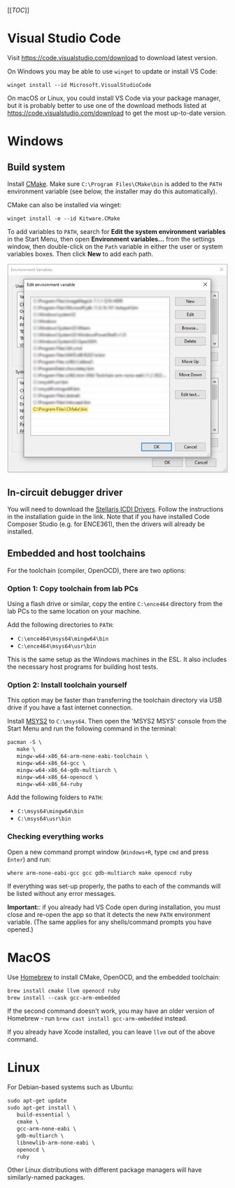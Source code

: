[[_TOC_]]

# Visual Studio Code

Visit https://code.visualstudio.com/download to download latest version.

On Windows you may be able to use `winget` to update or install VS Code:

```
winget install --id Microsoft.VisualStudioCode
```

On macOS or Linux, you could install VS Code via your package manager, but it is
probably better to use one of the download methods listed at
https://code.visualstudio.com/download to get the most up-to-date version.

# Windows

## Build system

Install [CMake](https://cmake.org/download/). Make sure
`C:\Program Files\CMake\bin` is added to the `PATH` environment variable
(see below, the installer may do this automatically).

CMake can also be installed via winget:

```
winget install -e --id Kitware.CMake
```

To add variables to `PATH`, search for **Edit the system environment variables**
in the Start Menu, then open **Environment variables...** from the settings
window, then double-click on the `Path` variable in either the user or system
variables boxes. Then click **New** to add each path.

![Environment variables](screenshots/windows-env-vars.png)

## In-circuit debugger driver

You will need to download the [Stellaris ICDI Drivers](https://www.ti.com/tool/STELLARIS_ICDI_DRIVERS).
Follow the instructions in the installation guide in the link. Note that if you
have installed Code Composer Studio (e.g. for ENCE361), then the drivers will
already be installed.

## Embedded and host toolchains

For the toolchain (compiler, OpenOCD), there are two options:

### Option 1: Copy toolchain from lab PCs

Using a flash drive or similar, copy the entire `C:\ence464` directory from the
lab PCs to the same location on your machine.

Add the following directories to `PATH`:

* `C:\ence464\msys64\mingw64\bin`
* `C:\ence464\msys64\usr\bin`

This is the same setup as the Windows machines in the ESL. It also includes the
necessary host programs for building host tests.

### Option 2: Install toolchain yourself

This option may be faster than transferring the toolchain directory via USB
drive if you have a fast internet connection.

Install [MSYS2](https://www.msys2.org/) to `C:\msys64`. Then open the 'MSYS2
MSYS' console from the Start Menu and run the following command in the terminal:

```
pacman -S \
   make \
   mingw-w64-x86_64-arm-none-eabi-toolchain \
   mingw-w64-x86_64-gcc \
   mingw-w64-x86_64-gdb-multiarch \
   mingw-w64-x86_64-openocd \
   mingw-w64-x86_64-ruby
```

Add the following folders to `PATH`:

* `C:\msys64\mingw64\bin`
* `C:\msys64\usr\bin`

### Checking everything works

Open a new command prompt window (`Windows+R`, type `cmd` and press `Enter`) and
run:

```
where arm-none-eabi-gcc gcc gdb-multiarch make openocd ruby
```

If everything was set-up properly, the paths to each of the commands will be
listed without any error messages.

**Important:**: if you already had VS Code open during installation, you must
close and re-open the app so that it detects the new `PATH` environment
variable. (The same applies for any shells/command prompts you have opened.)

# MacOS

Use [Homebrew](https://brew.sh/) to install CMake, OpenOCD, and the embedded
toolchain:

```
brew install cmake llvm openocd ruby
brew install --cask gcc-arm-embedded
```

If the second command doesn't work, you may have an older version of Homebrew -
run `brew cast install gcc-arm-embedded` instead.

If you already have Xcode installed, you can leave `llvm` out of the above
command.

# Linux

For Debian-based systems such as Ubuntu:

```
sudo apt-get update
sudo apt-get install \
   build-essential \
   cmake \
   gcc-arm-none-eabi \
   gdb-multiarch \
   libnewlib-arm-none-eabi \
   openocd \
   ruby
```

Other Linux distributions with different package managers will have
similarly-named packages.
